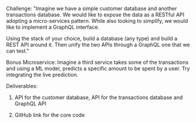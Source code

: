 Challenge:
"Imagine we have a simple customer database and another transactions database. We would like to expose the data as a RESTful API adopting a micro-services pattern. While also looking to simplify, we would like to implement a GraphQL interface.

Using the stack of your choice, build a database (any type) and build a REST API around it. Then unify the two APIs through a GraphQL one that we can test."

Bonus Microservice: Imagine a third service takes some of the transactions and using a ML model, predicts a specific amount to be spent by a user. Try integrating the live prediction.


Deliverables:
1. API for the customer database, API for the transactions database and GraphQL API 

2. GitHub link for the core code